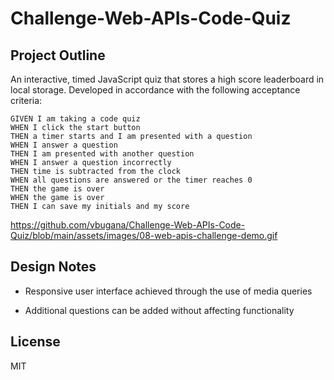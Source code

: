 # Challenge-Web-APIs-Code-Quiz



## Project Outline

An interactive, timed JavaScript quiz that stores a high score leaderboard in local storage.
Developed in accordance with the following acceptance criteria: 

```
GIVEN I am taking a code quiz
WHEN I click the start button
THEN a timer starts and I am presented with a question
WHEN I answer a question
THEN I am presented with another question
WHEN I answer a question incorrectly
THEN time is subtracted from the clock
WHEN all questions are answered or the timer reaches 0
THEN the game is over
WHEN the game is over
THEN I can save my initials and my score
```
https://github.com/vbugana/Challenge-Web-APIs-Code-Quiz/blob/main/assets/images/08-web-apis-challenge-demo.gif
## Design Notes

* Responsive user interface achieved through the use of media queries

* Additional questions can be added without affecting functionality

## License
MIT
